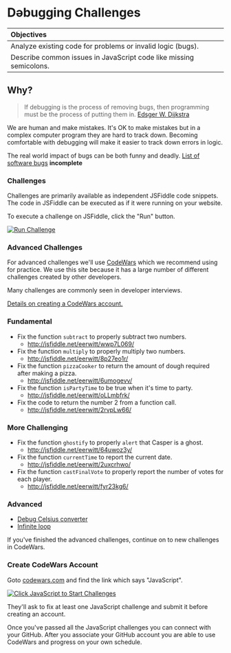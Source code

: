 # Dǝbugging Challenges

| Objectives |
| :--- |
| Analyze existing code for problems or invalid logic (bugs). |
| Describe common issues in JavaScript code like missing semicolons. |

## Why?

> If debugging is the process of removing bugs, then programming must be the process of putting them in. <a href="https://en.wikiquote.org/wiki/Programming#Debugging" target="_blank">Edsger W. Dijkstra</a>

We are human and make mistakes. It's OK to make mistakes but in a complex computer program they are hard to track down. Becoming comfortable with debugging will make it easier to track down errors in logic.

The real world impact of bugs can be both funny and deadly. <a href="https://en.wikipedia.org/wiki/List_of_software_bugs" target="_blank">List of software bugs</a> **incomplete**

### Challenges

Challenges are primarily available as independent JSFiddle code snippets. The code in JSFiddle can be executed as if it were running on your website.

To execute a challenge on JSFiddle, click the "Run" button.

<a href="http://jsfiddle.net" target="_blank"><img src="https://cloud.githubusercontent.com/assets/1329385/10594818/bfc44ff8-7685-11e5-8b6a-dadc6f2d6fa5.png" alt="Run Challenge"></a>

### Advanced Challenges

For advanced challenges we'll use <a href="http://www.codewars.com/" target="_blank">CodeWars</a> which we recommend using for practice. We use this site because it has a large number of different challenges created by other developers.

Many challenges are commonly seen in developer interviews.

[Details on creating a CodeWars account.](#create-codewars-account)

### Fundamental
* Fix the function `subtract` to properly subtract two numbers.
  * <a href="http://jsfiddle.net/eerwitt/wwp7L069/" target="_blank">http://jsfiddle.net/eerwitt/wwp7L069/</a>
* Fix the function `multiply` to properly multiply two numbers.
  * <a href="http://jsfiddle.net/eerwitt/8p27eo1r/" target="_blank">http://jsfiddle.net/eerwitt/8p27eo1r/</a>
* Fix the function `pizzaCooker` to return the amount of dough required after making a pizza.
  * <a href="http://jsfiddle.net/eerwitt/6umogevv/" target="_blank">http://jsfiddle.net/eerwitt/6umogevv/</a>
* Fix the function `isPartyTime` to be true when it's time to party.
  * <a href="http://jsfiddle.net/eerwitt/oLLmbfrk/" target="_blank">http://jsfiddle.net/eerwitt/oLLmbfrk/</a>
* Fix the code to return the number 2 from a function call.
  * <a href="http://jsfiddle.net/eerwitt/2rvpLw66/" target="_blank">http://jsfiddle.net/eerwitt/2rvpLw66/</a>

### More Challenging
* Fix the function `ghostify` to properly `alert` that Casper is a ghost.
  * <a href="http://jsfiddle.net/eerwitt/64uwoz3y/" target="_blank">http://jsfiddle.net/eerwitt/64uwoz3y/</a>
* Fix the function `currentTime` to report the current date.
  * <a href="http://jsfiddle.net/eerwitt/2uxcrhwo/" target="_blank">http://jsfiddle.net/eerwitt/2uxcrhwo/</a>
* Fix the function `castFinalVote` to properly report the number of votes for each player.
  * <a href="http://jsfiddle.net/eerwitt/fyr23kg6/" target="_blank">http://jsfiddle.net/eerwitt/fyr23kg6/</a>

### Advanced
* <a href="http://www.codewars.com/kata/grasshopper-debug" target="_blank">Debug Celsius converter</a>
* <a href="http://www.codewars.com/kata/unfinished-loop-bug-fixing-number-1/" target="_blank">Infinite loop</a>

If you've finished the advanced challenges, continue on to new challenges in CodeWars.


### Create CodeWars Account

Goto <a href="http://www.codewars.com/" target="_blank">codewars.com</a> and find the link which says "JavaScript".

<a href="http://www.codewars.com" target="_blank"><img src="https://cloud.githubusercontent.com/assets/1329385/10649783/b8534ed8-77fa-11e5-9d58-23c9a57361c2.png" alt="Click JavaScript to Start Challenges"></a>

They'll ask to fix at least one JavaScript challenge and submit it before creating an account.

Once you've passed all the JavaScript challenges you can connect with your GitHub. After you associate your GitHub account you are able to use CodeWars and progress on your own schedule.
